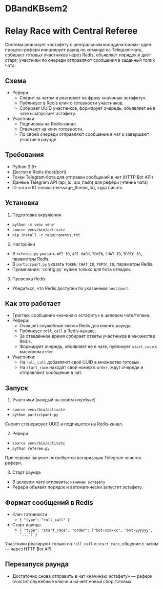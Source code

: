 # DBandKBsem2

# Relay Race with Central Referee

Система реализует «эстафету с центральным координатором»: один процесс‑рефери инициирует раунд по команде из Telegram‑чата, собирает готовых участников через Redis, объявляет порядок и даёт старт; участники по очереди отправляют сообщения в заданный топик чата.

## Схема

- Рефери
  - Следит за чатом и реагирует на фразу «начинаю эстафету».
  - Публикует в Redis клич о готовности участников.
  - Собирает UUID участников, формирует очередь, объявляет её в чате и запускает эстафету.
- Участники
  - Подписаны на Redis‑канал.
  - Отвечают на клич готовности.
  - По своей очереди отправляют сообщение в чат и завершают участие в раунде.

## Требования

- Python 3.9+
- Доступ к Redis (host/port)
- Токен Telegram‑бота для отправки сообщений в чат (HTTP Bot API)
- Данные Telegram API (api_id, api_hash) для рефери (чтение чата)
- ID чата и ID топика (message_thread_id), куда писать

## Установка

1) Подготовка окружения
- `python -m venv venv`
- `source venv/bin/activate`
- `pip install -r requirements.txt`

2) Настройки
- В `referee.py` указать `API_ID`, `API_HASH`, `TOKEN`, `CHAT_ID`, `TOPIC_ID`, параметры Redis.
- В `participant.py` указать `TOKEN`, `CHAT_ID`, `TOPIC_ID`, параметры Redis.
- Примечание: 'config.py' нужен только для бота отладки.

3) Проверка Redis
- Убедиться, что Redis доступен по указанным `host/port`.

## Как это работает

- Триггер: сообщение «начинаю эстафету» в целевом чате/топике.
- Рефери:
  - Очищает служебные ключи Redis для нового раунда.
  - Публикует `roll_call` в Redis‑канале.
  - За отведённое время собирает ответы участников в множестве Redis.
  - Формирует очередь, объявляет её в чате, публикует `start_race` с массивом `order`.
- Участники:
  - На `roll_call` добавляют свой UUID в множество готовых.
  - На `start_race` находят свой номер в `order`, ждут очереди и отправляют сообщение в чат.

## Запуск

1) Участники (каждый на своём ноутбуке)
- `source venv/bin/activate`
- `python participant.py`

Скрипт сгенерирует UUID и подпишется на Redis‑канал.

2) Рефери
- `source venv/bin/activate`
- `python referee.py`

При первом запуске потребуется авторизация Telegram‑клиента рефери.

3) Старт раунда
- В целевом чате отправить: `начинаю эстафету`
- Рефери объявит порядок и автоматически запустит эстафету.

## Формат сообщений в Redis

- Клич готовности
  - `{ "type": "roll_call" }`
- Старт раунда
  - `{ "type": "start_race", "order": ["bot-xxxxxx", "bot-yyyyyy", "..."] }`

Участники реагируют только на `roll_call` и `start_race`, общение с чатом — через HTTP Bot API.

## Перезапуск раунда

- Достаточно снова отправить в чат «начинаю эстафету» — рефери очистит служебные ключи и начнёт новый сбор готовых.
